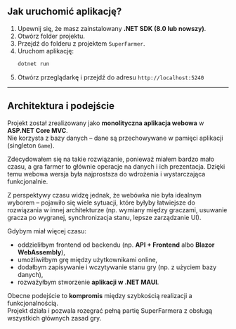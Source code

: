## Jak uruchomić aplikację?

1. Upewnij się, że masz zainstalowany **.NET SDK (8.0 lub nowszy)**.
2. Otwórz folder projektu.
3. Przejdź do folderu z projektem `SuperFarmer`.
4. Uruchom aplikację:
    ```bash
    dotnet run
    ```
5. Otwórz przeglądarkę i przejdź do adresu `http://localhost:5240`

---

## Architektura i podejście

Projekt został zrealizowany jako **monolityczna aplikacja webowa** w **ASP.NET Core MVC**.  
Nie korzysta z bazy danych – dane są przechowywane w pamięci aplikacji (singleton `Game`).

Zdecydowałem się na takie rozwiązanie, ponieważ miałem bardzo mało czasu, a gra farmer to głównie operacje na danych i ich prezentacja. Dzięki temu webowa wersja była najprostsza do wdrożenia i wystarczająca funkcjonalnie.

Z perspektywy czasu widzę jednak, że webówka nie była idealnym wyborem – pojawiło się wiele sytuacji, które byłyby łatwiejsze do rozwiązania w innej architekturze (np. wymiany między graczami, usuwanie gracza po wygranej, synchronizacja stanu, lepsze zarządzanie UI).

Gdybym miał więcej czasu:
- oddzieliłbym frontend od backendu (np. **API + Frontend** albo **Blazor WebAssembly**),
- umożliwiłbym grę między użytkownikami online,
- dodałbym zapisywanie i wczytywanie stanu gry (np. z użyciem bazy danych),
- rozważyłbym stworzenie **aplikacji w .NET MAUI**.

Obecne podejście to **kompromis** między szybkością realizacji a funkcjonalnością.  
Projekt działa i pozwala rozegrać pełną partię SuperFarmera z obsługą wszystkich głównych zasad gry.
